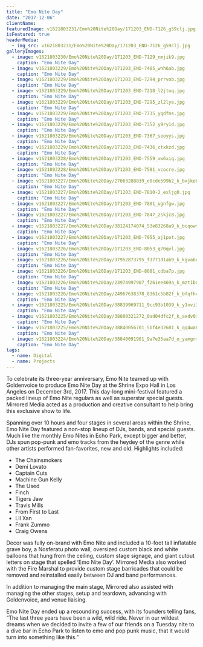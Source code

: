 ```yaml
---
title: "Emo Nite Day"
date: "2017-12-06"
clientName: 
featuredImage: v1621803231/Emo%20Nite%20Day/171203_END-7126_g59clj.jpg
isFeatured: true
headerMedia:
  - img_src: v1621803231/Emo%20Nite%20Day/171203_END-7126_g59clj.jpg
galleryImages:
  - image: v1621803230/Emo%20Nite%20Day/171203_END-7129_nmjik9.jpg
    caption: "Emo Nite Day"
  - image: v1621803229/Emo%20Nite%20Day/171203_END-7485_wnh6ab.jpg
    caption: "Emo Nite Day"
  - image: v1621803229/Emo%20Nite%20Day/171203_END-7294_prrvob.jpg
    caption: "Emo Nite Day"
  - image: v1621803229/Emo%20Nite%20Day/171203_END-7218_l2jtuq.jpg
    caption: "Emo Nite Day"
  - image: v1621803229/Emo%20Nite%20Day/171203_END-7295_zl2lye.jpg
    caption: "Emo Nite Day"
  - image: v1621803229/Emo%20Nite%20Day/171203_END-7735_yqdfms.jpg
    caption: "Emo Nite Day"
  - image: v1621803229/Emo%20Nite%20Day/171203_END-7352_y9ry1d.jpg
    caption: "Emo Nite Day"
  - image: v1621803229/Emo%20Nite%20Day/171203_END-7367_seoyys.jpg
    caption: "Emo Nite Day"
  - image: v1621803229/Emo%20Nite%20Day/171203_END-7436_ctxkzd.jpg
    caption: "Emo Nite Day"
  - image: v1621803228/Emo%20Nite%20Day/171203_END-7559_xw6xiq.jpg
    caption: "Emo Nite Day"
  - image: v1621803228/Emo%20Nite%20Day/171203_END-7581_vcocre.jpg
    caption: "Emo Nite Day"
  - image: v1621803227/Emo%20Nite%20Day/27063288839_e0cde599b2_k_bxjko6.jpg
    caption: "Emo Nite Day"
  - image: v1621803227/Emo%20Nite%20Day/171203_END-7810-2_exljg0.jpg
    caption: "Emo Nite Day"
  - image: v1621803227/Emo%20Nite%20Day/171203_END-7801_ugnfgw.jpg
    caption: "Emo Nite Day"
  - image: v1621803227/Emo%20Nite%20Day/171203_END-7847_zskjc8.jpg
    caption: "Emo Nite Day"
  - image: v1621803227/Emo%20Nite%20Day/38124174074_53e83268a9_k_bcqowt.jpg
    caption: "Emo Nite Day"
  - image: v1621803227/Emo%20Nite%20Day/171203_END-7955_aj1pot.jpg
    caption: "Emo Nite Day"
  - image: v1621803226/Emo%20Nite%20Day/171203_END-8053_q70qvl.jpg
    caption: "Emo Nite Day"
  - image: v1621803226/Emo%20Nite%20Day/37952873795_f3771d1ab9_k_kgva6o.jpg
    caption: "Emo Nite Day"
  - image: v1621803226/Emo%20Nite%20Day/171203_END-8081_cdba7p.jpg
    caption: "Emo Nite Day"
  - image: v1621803226/Emo%20Nite%20Day/23974997907_f261ee469a_k_mztibo.jpg
    caption: "Emo Nite Day"
  - image: v1621803226/Emo%20Nite%20Day/24967638378_8361c5b82f_k_bfqfhe.jpg
    caption: "Emo Nite Day"
  - image: v1621803225/Emo%20Nite%20Day/38839969711_9cc93b1039_k_y1nvi3.jpg
    caption: "Emo Nite Day"
  - image: v1621803225/Emo%20Nite%20Day/38809321272_0ad04dfc2f_k_axdv0i.jpg
    caption: "Emo Nite Day"
  - image: v1621803225/Emo%20Nite%20Day/38840056701_5bf4e32681_k_qq4wa8.jpg
    caption: "Emo Nite Day"
  - image: v1621803224/Emo%20Nite%20Day/38840091901_9a7e35aa7d_o_yamgrm.jpg
    caption: "Emo Nite Day"
tags:
  - name: Digital
  - name: Projects
---
```


To celebrate its three-year anniversary, Emo Nite teamed up with Goldenvoice to produce Emo Nite Day at the Shrine Expo Hall in Los Angeles on December 3rd, 2017. This day-long mini-festival featured a packed lineup of Emo Nite regulars as well as superstar special guests. Mirrored Media acted as a production and creative consultant to help bring this exclusive show to life.

Spanning over 10 hours and four stages in several areas within the Shrine, Emo Nite Day featured a non-stop lineup of DJs, bands, and special guests. Much like the monthly Emo Nites in Echo Park, except bigger and better, DJs spun pop-punk and emo tracks from the heydey of the genre while other artists performed fan-favorites, new and old. Highlights included:

+ The Chainsmokers
+ Demi Lovato
+ Captain Cuts
+ Machine Gun Kelly
+ The Used
+ Finch
+ Tigers Jaw
+ Travis Mills
+ From First to Last
+ Lil Xan
+ Frank Zummo
+ Craig Owens

Decor was fully on-brand with Emo Nite and included a 10-foot tall inflatable grave boy, a Nosferatu photo wall, oversized custom black and white balloons that hung from the ceiling, custom stage signage, and giant cutout letters on stage that spelled ‘Emo Nite Day’. Mirrored Media also worked with the Fire Marshal to provide custom stage barricades that could be removed and reinstalled easily between DJ and band performances.

In addition to managing the main stage, Mirrored also assisted with managing the other stages, setup and teardown, advancing with Goldenvoice, and venue liaising.

Emo Nite Day ended up a resounding success, with its founders telling fans, “The last three years have been a wild, wild ride. Never in our wildest dreams when we decided to invite a few of our friends on a Tuesday nite to a dive bar in Echo Park to listen to emo and pop punk music, that it would turn into something like this.”